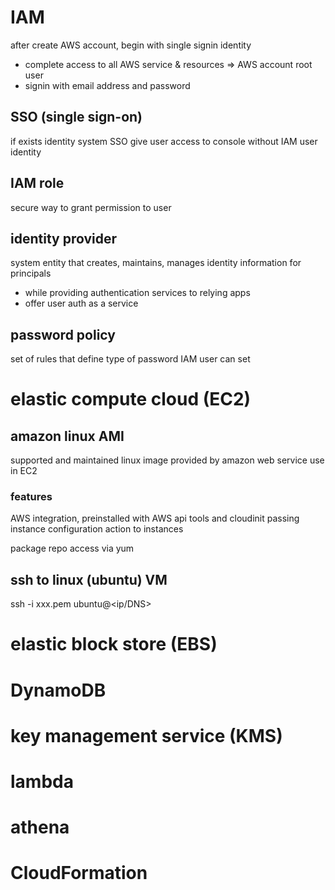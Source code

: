 # IAM
after create AWS account, begin with single signin identity
- complete access to all AWS service & resources
=> AWS account root user
- signin with email address and password

## SSO (single sign-on)
if exists identity system
SSO give user access to console without IAM user identity

## IAM role
secure way to grant permission to user

## identity provider
system entity that creates, maintains, manages identity information for principals
- while providing authentication services to relying apps 
- offer user auth as a service

## password policy
set of rules that define type of password IAM user can set


# elastic compute cloud (EC2)
## amazon linux AMI
supported and maintained linux image provided by amazon web service use in EC2

### features
AWS integration, preinstalled with AWS api tools and cloudinit
passing instance configuration action to instances

package repo access via yum

## ssh to linux (ubuntu) VM
ssh -i xxx.pem ubuntu@<ip/DNS>




# elastic block store (EBS)




# DynamoDB

# key management service (KMS)

# lambda 

# athena

# CloudFormation












